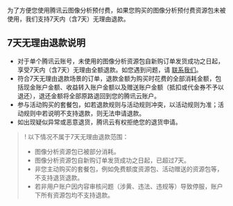 为了方便您使用腾讯云图像分析预付费，如果您购买的图像分析预付费资源包未被使用，我们支持7天内（含7天）无理由退款。

## 7天无理由退款说明

- 对于单个腾讯云账号，未使用的图像分析资源包自新购订单发货成功之日起，享受7天内（含7天）无理由全额退款。如您遇到问题，请 [联系我们](https://cloud.tencent.com/document/product/865/59656)。
- 符合7天无理由退款场景的订单，退款金额为购买时花费的全部消耗金额，包括现金账户金额、收益转入账户金额以及赠送账户金额（抵扣或代金券不予以退还），退还金额将全部原路退回到您的腾讯云账户。
- 参与活动购买的套餐包，如若退款规则与活动规则冲突，以活动规则为准；活动规则中若说明不支持退款，则无法申请退款。
- 如出现疑似异常或恶意退货，腾讯云有权拒绝您的退货申请。

>! 以下情况不属于7天无理由退款范围：
>- 图像分析资源包已被部分消耗。
>- 图像分析资源包自新购订单发货成功之日起，已超过7天。
>- 非您主动购买的套餐包，例如免费额度资源包、活动赠送的资源包等，不支持退货退款。
>- 若非用户账户因内容审核问题（涉黄、违法、违规等）导致停服，账户下所有资源包均不支持退款。
